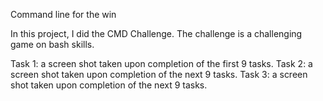 Command line for the win

In this project, I did the CMD Challenge. The challenge is a challenging game on
bash skills.

Task 1: a screen shot taken upon completion of the first 9 tasks.
Task 2: a screen shot taken upon completion of the next 9 tasks.
Task 3: a screen shot taken upon completion of the  next 9 tasks.
